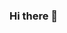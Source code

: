 ### Hi there 👋

<!--
**owenzhang76/owenzhang76** is a ✨ _special_ ✨ repository because its `README.md` (this file) appears on your GitHub profile.

Here are some ideas to get you started:

## Github Stats  
<div align="center"><img src="https://github-readme-stats.vercel.app/api?username=owenzhang76&show_icons=true&count_private=true&hide_border=true" align="center" /></div>
